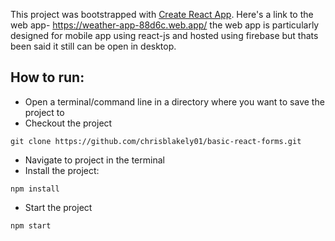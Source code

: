 This project was bootstrapped with [Create React App](https://github.com/facebook/create-react-app).
Here's a link to the web app- https://weather-app-88d6c.web.app/
the web app is particularly designed for mobile app using react-js and hosted using firebase but thats been said it still can be open in desktop.


## How to run:
- Open a terminal/command line in a directory where you want to save the project to
- Checkout the project

```
git clone https://github.com/chrisblakely01/basic-react-forms.git

```

- Navigate to project in the terminal
- Install the project:

```
npm install
```

- Start the project 

```
npm start
```
